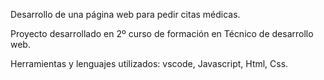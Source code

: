 Desarrollo de una página web para pedir citas médicas.

Proyecto desarrollado en 2º curso de formación en Técnico de desarrollo web.

Herramientas y lenguajes utilizados: vscode, Javascript, Html, Css.
